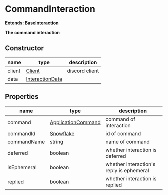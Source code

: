 # CommandInteraction  
  
**Extends: [BaseInteraction](https://github.com/Mametaro-discord/discord-slash-commands-v12/blob/master/docs/classes/BaseInteraction.md)**  
  
**The command interaction**  
  
## Constructor  
name|type|description  
---|---|---  
client|[Client](https://discord.js.org/#/docs/main/v12/classes/Client)|discord client  
data|[InteractionData](https://github.com/Mametaro-discord/discord-slash-commands-v12/blob/master/docs/types/InteractionData.md)  

## Properties  
name|type|description  
---|---|--- 
command|[ApplicationCommand](https://github.com/Mametaro-discord/discord-slash-commands-v12/blob/master/docs/classes/ApplicationCommand.md)|command of interaction  
commandId|[Snowflake](https://discord.js.org/#/docs/main/v12/typedef/Snowflake)|id of command  
commandName|string|name of command  
deferred|boolean|whether interaction is deferred  
isEphemeral|boolean|whether interaction's reply is ephemeral  
replied|boolean|whether interaction is replied  